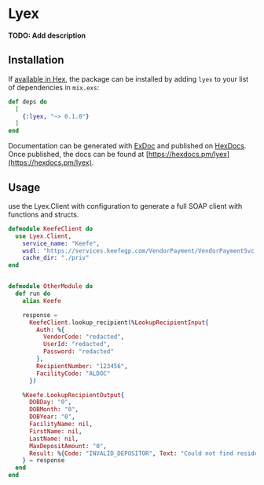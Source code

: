 # Lyex

**TODO: Add description**

## Installation

If [available in Hex](https://hex.pm/docs/publish), the package can be installed
by adding `lyex` to your list of dependencies in `mix.exs`:

```elixir
def deps do
  [
    {:lyex, "~> 0.1.0"}
  ]
end
```

Documentation can be generated with [ExDoc](https://github.com/elixir-lang/ex_doc)
and published on [HexDocs](https://hexdocs.pm). Once published, the docs can
be found at [https://hexdocs.pm/lyex](https://hexdocs.pm/lyex).

## Usage

use the Lyex.Client with configuration to generate a full SOAP client with functions and structs. 

```elixir
defmodule KeefeClient do
  use Lyex.Client,
    service_name: "Keefe",
    wsdl: "https://services.keefegp.com/VendorPayment/VendorPaymentSvc.svc?wsdl",
    cache_dir: "./priv"
end


defmodule OtherModule do
  def run do
    alias Keefe

    response =
      KeefeClient.lookup_recipient(%LookupRecipientInput{
        Auth: %{
          VendorCode: "redacted",
          UserId: "redacted",
          Password: "redacted"
        },
        RecipientNumber: "123456",
        FacilityCode: "ALDOC"
      })

    %Keefe.LookupRecipientOutput{
      DOBDay: "0",
      DOBMonth: "0",
      DOBYear: "0",
      FacilityName: nil,
      FirstName: nil,
      LastName: nil,
      MaxDepositAmount: "0",
      Result: %{Code: "INVALID_DEPOSITOR", Text: "Could not find resident"}
    } = response
  end
end
```